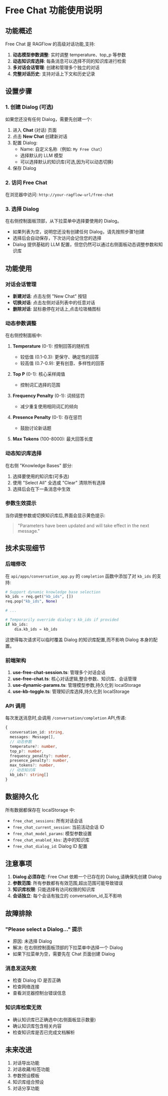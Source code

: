# Free Chat 功能使用说明

## 功能概述

Free Chat 是 RAGFlow 的高级对话功能,支持:

1. **动态模型参数调整**: 实时调整 temperature、top_p 等参数
2. **动态知识库选择**: 每条消息可以选择不同的知识库进行检索
3. **多对话会话管理**: 创建和管理多个独立的对话
4. **完整对话历史**: 支持对话上下文和历史记录

## 设置步骤

### 1. 创建 Dialog (可选)

如果您还没有任何 Dialog，需要先创建一个:

1. 进入 **Chat** (对话) 页面
2. 点击 **New Chat** 创建新对话
3. 配置 Dialog:
   - Name: 自定义名称（例如: `My Free Chat`）
   - 选择默认的 LLM 模型
   - 可以选择默认的知识库(可选,因为可以动态切换)
4. 保存 Dialog

### 2. 访问 Free Chat

在浏览器中访问: `http://your-ragflow-url/free-chat`

### 3. 选择 Dialog

在右侧控制面板顶部，从下拉菜单中选择要使用的 Dialog。

- 如果列表为空，说明您还没有创建任何 Dialog，请先按照步骤1创建
- 选择后会自动保存，下次访问会记住您的选择
- Dialog 提供基础的 LLM 配置，但您仍然可以通过右侧面板动态调整参数和知识库

## 功能使用

### 对话会话管理

- **新建对话**: 点击左侧 "New Chat" 按钮
- **切换对话**: 点击左侧对话列表中的任意对话
- **删除对话**: 鼠标悬停在对话上,点击垃圾桶图标

### 动态参数调整

在右侧控制面板中:

1. **Temperature** (0-1): 控制回答的随机性
   - 较低值 (0.1-0.3): 更保守、确定性的回答
   - 较高值 (0.7-0.9): 更有创意、多样性的回答

2. **Top P** (0-1): 核心采样阈值
   - 控制词汇选择的范围

3. **Frequency Penalty** (0-1): 词频惩罚
   - 减少重复使用相同词汇的倾向

4. **Presence Penalty** (0-1): 存在惩罚
   - 鼓励讨论新话题

5. **Max Tokens** (100-8000): 最大回答长度

### 动态知识库选择

在右侧 "Knowledge Bases" 部分:

1. 选择要使用的知识库(可多选)
2. 使用 "Select All" 全选或 "Clear" 清除所有选择
3. 选择后会在下一条消息中生效

### 参数生效提示

当你调整参数或切换知识库后,界面会显示黄色提示:
> "Parameters have been updated and will take effect in the next message."

## 技术实现细节

### 后端修改

在 `api/apps/conversation_app.py` 的 `completion` 函数中添加了对 `kb_ids` 的支持:

```python
# Support dynamic knowledge base selection
kb_ids = req.get("kb_ids", [])
req.pop("kb_ids", None)

# ...

# Temporarily override dialog's kb_ids if provided
if kb_ids:
    dia.kb_ids = kb_ids
```

这使得每次请求可以临时覆盖 Dialog 的知识库配置,而不影响 Dialog 本身的配置。

### 前端架构

1. **use-free-chat-session.ts**: 管理多个对话会话
2. **use-free-chat.ts**: 核心对话逻辑,整合参数、知识库、会话管理
3. **use-dynamic-params.ts**: 管理模型参数,持久化到 localStorage
4. **use-kb-toggle.ts**: 管理知识库选择,持久化到 localStorage

### API 调用

每次发送消息时,会调用 `/conversation/completion` API,传递:
```typescript
{
  conversation_id: string,
  messages: Message[],
  // 动态参数
  temperature?: number,
  top_p?: number,
  frequency_penalty?: number,
  presence_penalty?: number,
  max_tokens?: number,
  // 动态知识库
  kb_ids?: string[]
}
```

## 数据持久化

所有数据都保存在 localStorage 中:

- `free_chat_sessions`: 所有对话会话
- `free_chat_current_session`: 当前活动会话 ID
- `free_chat_model_params`: 模型参数设置
- `free_chat_enabled_kbs`: 选中的知识库
- `free_chat_dialog_id`: Dialog ID 配置

## 注意事项

1. **Dialog 必须存在**: Free Chat 依赖一个已存在的 Dialog,请确保先创建 Dialog
2. **参数范围**: 所有参数都有有效范围,超出范围可能导致错误
3. **知识库权限**: 只能选择有访问权限的知识库
4. **会话独立**: 每个会话有独立的 conversation_id,互不影响

## 故障排除

### "Please select a Dialog..." 提示

- 原因: 未选择 Dialog
- 解决: 在右侧控制面板顶部的下拉菜单中选择一个 Dialog
- 如果下拉菜单为空，需要先在 Chat 页面创建 Dialog

### 消息发送失败

- 检查 Dialog ID 是否正确
- 检查网络连接
- 查看浏览器控制台错误信息

### 知识库检索无效

- 确认知识库已正确选中(右侧面板显示数量)
- 确认知识库包含相关内容
- 检查知识库是否已完成文档解析

## 未来改进

1. 对话导出功能
2. 对话收藏/标签功能
3. 参数预设模板
4. 知识库组合预设
5. 对话分享功能
